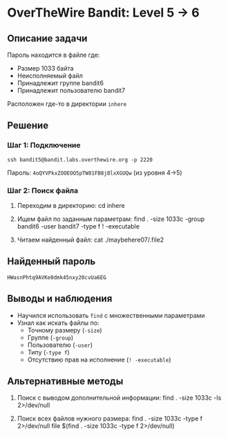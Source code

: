 # OverTheWire Bandit: Level 5 → 6

## Описание задачи
Пароль находится в файле где:
- Размер 1033 байта
- Неисполняемый файл
- Принадлежит группе bandit6
- Принадлежит пользователю bandit7

Расположен где-то в директории `inhere`

## Решение

### Шаг 1: Подключение
    ssh bandit5@bandit.labs.overthewire.org -p 2220
Пароль: `4oQYVPkxZOOEOO5pTW81FB8j8lxXGUQw` (из уровня 4→5)

### Шаг 2: Поиск файла
1. Переходим в директорию:
    cd inhere

2. Ищем файл по заданным параметрам:
    find . -size 1033c -group bandit6 -user bandit7 -type f ! -executable

3. Читаем найденный файл:
    cat ./maybehere07/.file2

## Найденный пароль
    HWasnPhtq9AVKe0dmk45nxy20cvUa6EG

## Выводы и наблюдения
- Научился использовать `find` с множественными параметрами
- Узнал как искать файлы по:
  - Точному размеру (`-size`)
  - Группе (`-group`)
  - Пользователю (`-user`)
  - Типу (`-type f`)
  - Отсутствию прав на исполнение (`! -executable`)

## Альтернативные методы
1. Поиск с выводом дополнительной информации:
    find . -size 1033c -ls 2>/dev/null

2. Поиск всех файлов нужного размера:
    find . -size 1033c -type f 2>/dev/null
    file $(find . -size 1033c -type f 2>/dev/null)
